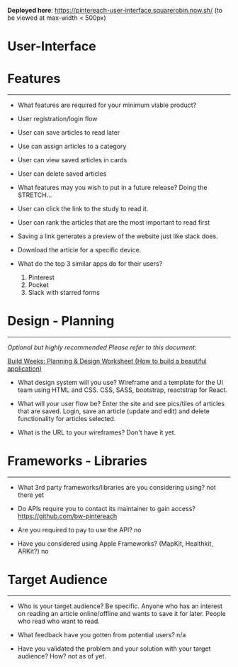**Deployed here**: https://pintereach-user-interface.squarerobin.now.sh/ (to be viewed at max-width < 500px)

# User-Interface


# Features

---

- What features are required for your minimum viable product?

- User registration/login flow
- User can save articles to read later
- Use can assign articles to a category
- User can view saved articles in cards
- User can delete saved articles


- What features may you wish to put in a future release?
    Doing the STRETCH...
- User can click the link to the study to read it.
- User can rank the articles that are the most important to read first
- Saving a link generates a preview of the website just like slack does.
- Download the article for a specific device. 


- What do the top 3 similar apps do for their users?
    1.  Pinterest
    2.  Pocket
    3.  Slack with starred forms

# Design - Planning

---

*Optional but highly recommended*
*Please refer to this document:*

[Build Weeks: Planning & Design Worksheet (How to build a beautiful application)](https://www.notion.so/aabd4ef25a184a2085e511ce93480c0f)

- What design system will you use?
    Wireframe and a template for the UI team using HTML and CSS.
    CSS, SASS, bootstrap, reactstrap for React.

- What will your user flow be? 
    Enter the site and see pics/tiles of articles that are saved. 
    Login, save an article (update and edit) and delete functionality for articles selected.

- What is the URL to your wireframes?
    Don't have it yet.

# Frameworks - Libraries

---

- What 3rd party frameworks/libraries are you considering using?
    not there yet 

- Do APIs require you to contact its maintainer to gain access?
    https://github.com/bw-pintereach

- Are you required to pay to use the API?
    no

- Have you considered using Apple Frameworks? (MapKit, Healthkit, ARKit?)
    no

<!-- # For Data Scientists

---

- Describe the Established data source with at least rough data able to be provided on day 1.

- You can gather information about the data set you’ll be working with from the project description. Be sure to collaborate with your PM, and your Backend Architect to chat about the resources you have.

- Write a description for what the DS problem is (what uncertainty/prediction are we trying to do here? Sentiment analysis? Why is this a useful solution to a problem?)

- A target (e.g. JSON format or such) for output that DS students can deliver to web/other students for them to ingest and use in the app -->

# Target Audience

---

- Who is your target audience? Be specific.
    Anyone who has an interest on reading an article online/offline and wants to save it for later. People who read who want to read. 

- What feedback have you gotten from potential users?
    n/a
- Have you validated the problem and your solution with your target audience? How?
    not as of yet.

<!-- ## Research

---

- Research thoroughly before writing a single line of code. Solidify the features of your app conceptually before implementation. Spend the weekend researching so you can hit the ground running on Monday. -->
